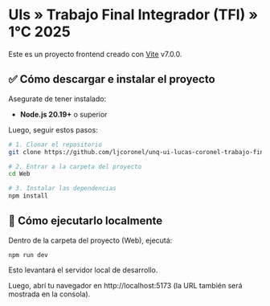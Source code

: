 # UIs » Trabajo Final Integrador (TFI) » 1°C 2025

Este es un proyecto frontend creado con [Vite](https://vitejs.dev/) v7.0.0.

## ✅ Cómo descargar e instalar el proyecto

Asegurate de tener instalado:

- **Node.js 20.19+** o superior

Luego, seguir estos pasos:

```bash
# 1. Clonar el repositorio
git clone https://github.com/ljcoronel/unq-ui-lucas-coronel-trabajo-final.git

# 2. Entrar a la carpeta del proyecto
cd Web

# 3. Instalar las dependencias
npm install
```

## 🚀 Cómo ejecutarlo localmente

Dentro de la carpeta del proyecto (Web), ejecutá:
```
npm run dev
```

Esto levantará el servidor local de desarrollo.

Luego, abrí tu navegador en http://localhost:5173 (la URL también será mostrada en la consola).